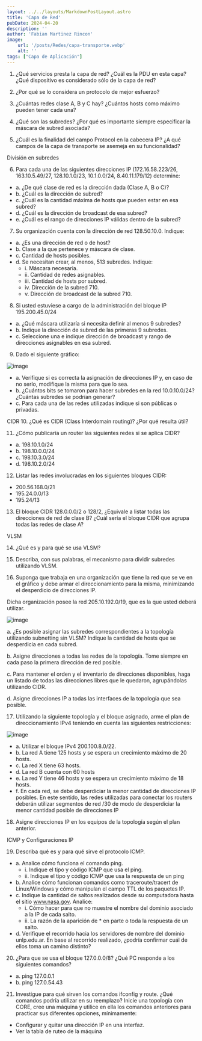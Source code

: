 ```yaml
---
layout: ../../layouts/MarkdownPostLayout.astro
title: 'Capa de Red'
pubDate: 2024-04-20
description: ''
author: 'Fabian Martinez Rincon'
image:
    url: '/posts/Redes/capa-transporte.webp'
    alt: ''
tags: ["Capa de Aplicación"]
---
```


1. ¿Qué servicios presta la capa de red? ¿Cuál es la PDU en esta capa? ¿Qué dispositivo es considerado sólo de la capa de red?


2. ¿Por qué se lo considera un protocolo de mejor esfuerzo?

3. ¿Cuántas redes clase A, B y C hay? ¿Cuántos hosts como máximo pueden tener cada una?

4. ¿Qué son las subredes? ¿Por qué es importante siempre especificar la máscara de subred asociada?

5. ¿Cuál es la finalidad del campo Protocol en la cabecera IP? ¿A qué campos de la capa de transporte se asemeja en su funcionalidad?


División en subredes

6. Para cada una de las siguientes direcciones IP (172.16.58.223/26, 163.10.5.49/27, 128.10.1.0/23, 10.1.0.0/24, 8.40.11.179/12) determine:
- a. ¿De qué clase de red es la dirección dada (Clase A, B o C)?
- b. ¿Cuál es la dirección de subred?
- c. ¿Cuál es la cantidad máxima de hosts que pueden estar en esa subred?
- d. ¿Cuál es la dirección de broadcast de esa subred?
- e. ¿Cuál es el rango de direcciones IP válidas dentro de la subred?

7. Su organización cuenta con la dirección de red 128.50.10.0. Indique:
- a. ¿Es una dirección de red o de host?
- b. Clase a la que pertenece y máscara de clase.
- c. Cantidad de hosts posibles.
- d. Se necesitan crear, al menos, 513 subredes. Indique:
    - i. Máscara necesaria.
    - ii. Cantidad de redes asignables.
    - iii. Cantidad de hosts por subred.
    - iv. Dirección de la subred 710.
    - v. Dirección de broadcast de la subred 710.

8. Si usted estuviese a cargo de la administración del bloque IP 195.200.45.0/24
- a. ¿Qué máscara utilizaría si necesita definir al menos 9 subredes?
- b. Indique la dirección de subred de las primeras 9 subredes.
- c. Seleccione una e indique dirección de broadcast y rango de direcciones asignables en esa subred.

9. Dado el siguiente gráfico:

![image](https://github.com/Fabian-Martinez-Rincon/Fabian-Martinez-Rincon/assets/55964635/84bced02-ed1c-4d45-b301-8bcf124fd4a9)

- a. Verifique si es correcta la asignación de direcciones IP y, en caso de no serlo, modifique la misma para que lo sea.
- b. ¿Cuántos bits se tomaron para hacer subredes en la red 10.0.10.0/24? ¿Cuántas subredes se podrían generar?
- c. Para cada una de las redes utilizadas indique si son públicas o privadas.


CIDR
10. ¿Qué es CIDR (Class Interdomain routing)? ¿Por qué resulta útil?

11. ¿Cómo publicaría un router las siguientes redes si se aplica CIDR?
- a. 198.10.1.0/24
- b. 198.10.0.0/24
- c. 198.10.3.0/24
- d. 198.10.2.0/24


12. Listar las redes involucradas en los siguientes bloques CIDR:
- 200.56.168.0/21
- 195.24.0.0/13
- 195.24/13

13. El bloque CIDR 128.0.0.0/2 o 128/2, ¿Equivale a listar todas las direcciones de red de clase B? ¿Cuál sería el bloque CIDR que agrupa todas las redes de clase A?

VLSM

14. ¿Qué es y para qué se usa VLSM?

15. Describa, con sus palabras, el mecanismo para dividir subredes utilizando VLSM.

16. Suponga que trabaja en una organización que tiene la red que se ve en el gráfico y debe armar el direccionamiento para la misma, minimizando el desperdicio de direcciones IP.

Dicha organización posee la red 205.10.192.0/19, que es la que usted deberá utilizar.

![image](https://github.com/Fabian-Martinez-Rincon/Fabian-Martinez-Rincon/assets/55964635/06fab6ba-67c4-427f-b729-5845aec8f9ed)

a. ¿Es posible asignar las subredes correspondientes a la topología utilizando subnetting sin VLSM? Indique la cantidad de hosts que se desperdicia en cada subred.

b. Asigne direcciones a todas las redes de la topología. Tome siempre en cada paso la primera dirección de red posible.

c. Para mantener el orden y el inventario de direcciones disponibles, haga un listado de todas las direcciones libres que le quedaron, agrupándolas utilizando CIDR.

d. Asigne direcciones IP a todas las interfaces de la topología que sea posible.

17. Utilizando la siguiente topología y el bloque asignado, arme el plan de direccionamiento IPv4 teniendo en cuenta las siguientes restricciones:

![image](https://github.com/Fabian-Martinez-Rincon/Fabian-Martinez-Rincon/assets/55964635/c39bd88d-e208-45cf-b70e-a764ac567c8b)

- a. Utilizar el bloque IPv4 200.100.8.0/22.
- b. La red A tiene 125 hosts y se espera un crecimiento máximo de 20 hosts.
- c. La red X tiene 63 hosts.
- d. La red B cuenta con 60 hosts
- e. La red Y tiene 46 hosts y se espera un crecimiento máximo de 18 hosts.
- f. En cada red, se debe desperdiciar la menor cantidad de direcciones IP posibles. En este sentido, las redes utilizadas para conectar los routers deberán utilizar segmentos de red /30 de modo de desperdiciar la menor cantidad posible de direcciones IP

18. Asigne direcciones IP en los equipos de la topología según el plan anterior.

ICMP y Configuraciones IP

19. Describa qué es y para qué sirve el protocolo ICMP.
- a. Analice cómo funciona el comando ping.
    - i. Indique el tipo y código ICMP que usa el ping.
    - ii. Indique el tipo y código ICMP que usa la respuesta de un ping
- b. Analice cómo funcionan comandos como traceroute/tracert de Linux/Windows y cómo manipulan el campo TTL de los paquetes IP.
- c. Indique la cantidad de saltos realizados desde su computadora hasta el sitio www.nasa.gov. Analice:
    - i. Cómo hacer para que no muestre el nombre del dominio asociado a la IP de cada salto.
    - ii. La razón de la aparición de * en parte o toda la respuesta de un salto.
- d. Verifique el recorrido hacia los servidores de nombre del dominio unlp.edu.ar. En base al recorrido realizado, ¿podría confirmar cuál de ellos toma un camino distinto?

20. ¿Para que se usa el bloque 127.0.0.0/8? ¿Qué PC responde a los siguientes comandos?
- a. ping 127.0.0.1
- b. ping 127.0.54.43

21. Investigue para qué sirven los comandos ifconfig y route. ¿Qué comandos podría utilizar en su reemplazo? Inicie una topología con CORE, cree una máquina y utilice en ella los comandos anteriores para practicar sus diferentes opciones, mínimamente:
- Configurar y quitar una dirección IP en una interfaz.
- Ver la tabla de ruteo de la máquina
